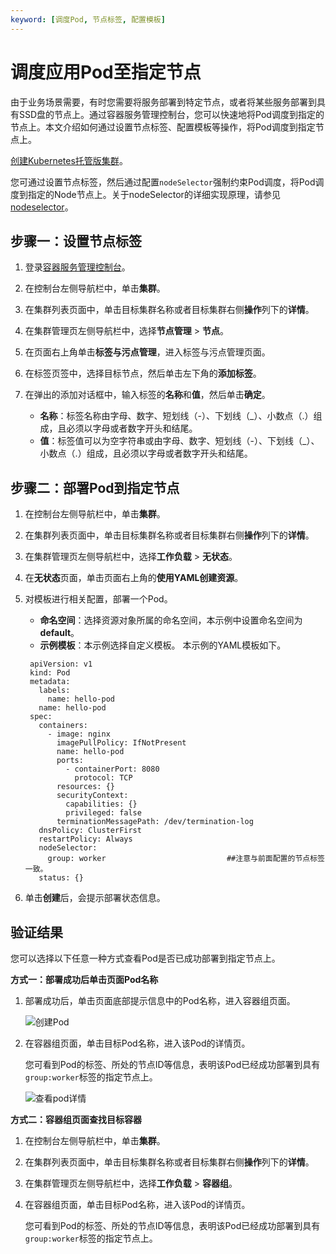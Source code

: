```yaml
---
keyword: [调度Pod, 节点标签, 配置模板]
---
```


# 调度应用Pod至指定节点

由于业务场景需要，有时您需要将服务部署到特定节点，或者将某些服务部署到具有SSD盘的节点上。通过容器服务管理控制台，您可以快速地将Pod调度到指定的节点上。本文介绍如何通过设置节点标签、配置模板等操作，将Pod调度到指定节点上。

[创建Kubernetes托管版集群](/intl.zh-CN/Kubernetes集群用户指南/集群/创建集群/创建Kubernetes托管版集群.md)。

您可通过设置节点标签，然后通过配置`nodeSelector`强制约束Pod调度，将Pod调度到指定的Node节点上。关于nodeSelector的详细实现原理，请参见[nodeselector](https://kubernetes.io/docs/concepts/configuration/assign-pod-node/#nodeselector)。

## 步骤一：设置节点标签

1.  登录[容器服务管理控制台](https://cs.console.aliyun.com)。

2.  在控制台左侧导航栏中，单击**集群**。

3.  在集群列表页面中，单击目标集群名称或者目标集群右侧**操作**列下的**详情**。

4.  在集群管理页左侧导航栏中，选择**节点管理** \> **节点**。

5.  在页面右上角单击**标签与污点管理**，进入标签与污点管理页面。

6.  在标签页签中，选择目标节点，然后单击左下角的**添加标签**。

7.  在弹出的添加对话框中，输入标签的**名称**和**值**，然后单击**确定**。

    -   **名称**：标签名称由字母、数字、短划线（-）、下划线（\_）、小数点（.）组成，且必须以字母或者数字开头和结尾。
    -   **值**：标签值可以为空字符串或由字母、数字、短划线（-）、下划线（\_）、小数点（.）组成，且必须以字母或者数字开头和结尾。

## 步骤二：部署Pod到指定节点

1.  在控制台左侧导航栏中，单击**集群**。

2.  在集群列表页面中，单击目标集群名称或者目标集群右侧**操作**列下的**详情**。

3.  在集群管理页左侧导航栏中，选择**工作负载** \> **无状态**。

4.  在**无状态**页面，单击页面右上角的**使用YAML创建资源**。

5.  对模板进行相关配置，部署一个Pod。

    -   **命名空间**：选择资源对象所属的命名空间，本示例中设置命名空间为**default**。
    -   **示例模板**：本示例选择自定义模板。
    本示例的YAML模板如下。

    ```
     apiVersion: v1
     kind: Pod
     metadata:
       labels:
         name: hello-pod
       name: hello-pod
     spec:
       containers:
         - image: nginx
           imagePullPolicy: IfNotPresent
           name: hello-pod
           ports:
             - containerPort: 8080
               protocol: TCP
           resources: {}
           securityContext:
             capabilities: {}
             privileged: false
           terminationMessagePath: /dev/termination-log
       dnsPolicy: ClusterFirst
       restartPolicy: Always
       nodeSelector:                    
         group: worker                           ##注意与前面配置的节点标签一致。
       status: {}
    ```

6.  单击**创建**后，会提示部署状态信息。


## 验证结果

您可以选择以下任意一种方式查看Pod是否已成功部署到指定节点上。

**方式一：部署成功后单击页面Pod名称**

1.  部署成功后，单击页面底部提示信息中的Pod名称，进入容器组页面。

    ![创建Pod](https://static-aliyun-doc.oss-accelerate.aliyuncs.com/assets/img/zh-CN/3606194161/p245822.png)

2.  在容器组页面，单击目标Pod名称，进入该Pod的详情页。

    您可看到Pod的标签、所处的节点ID等信息，表明该Pod已经成功部署到具有`group:worker`标签的指定节点上。

    ![查看pod详情](https://static-aliyun-doc.oss-accelerate.aliyuncs.com/assets/img/zh-CN/3085659951/p10934.png)


**方式二：容器组页面查找目标容器**

1.  在控制台左侧导航栏中，单击**集群**。

2.  在集群列表页面中，单击目标集群名称或者目标集群右侧**操作**列下的**详情**。

3.  在集群管理页左侧导航栏中，选择**工作负载** \> **容器组**。

4.  在容器组页面，单击目标Pod名称，进入该Pod的详情页。

    您可看到Pod的标签、所处的节点ID等信息，表明该Pod已经成功部署到具有`group:worker`标签的指定节点上。


